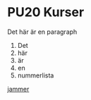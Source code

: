 # PU20 Kurser

Det här är en paragraph

1. Det
2. här
3. är
4. en
5. nummerlista

[jammer](https://www.youtube.com/watch?v=oO7ss7pJPUw)